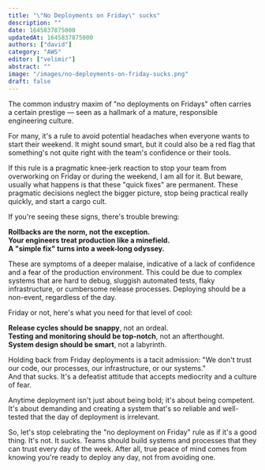 ```yaml
---
title: "\"No Deployments on Friday\" sucks"
description: ""
date: 1645837875000
updatedAt: 1645837875000
authors: ["david"]
category: "AWS"
editor: ["velimir"]
abstract: ""
image: "/images/no-deployments-on-friday-sucks.png"
draft: false
---
```


The common industry maxim of "no deployments on Fridays" often carries a certain prestige — seen as a hallmark of a mature, responsible engineering culture.

For many, it's a rule to avoid potential headaches when everyone wants to start their weekend. It might sound smart, but it could also be a red flag that something's not quite right with the team's confidence or their tools.

If this rule is a pragmatic knee-jerk reaction to stop your team from overworking on Friday or during the weekend, I am all for it. But beware, usually what happens is that these "quick fixes" are permanent. These pragmatic decisions neglect the bigger picture, stop being practical really quickly, and start a cargo cult.



If you're seeing these signs, there's trouble brewing:  

**Rollbacks are the norm, not the exception.**  
**Your engineers treat production like a minefield.**  
**A "simple fix" turns into a week-long odyssey.**  

These are symptoms of a deeper malaise, indicative of a lack of confidence and a fear of the production environment. This could be due to complex systems that are hard to debug, sluggish automated tests, flaky infrastructure, or cumbersome release processes. Deploying should be a non-event, regardless of the day.



Friday or not, here's what you need for that level of cool:  

**Release cycles should be snappy**, not an ordeal.  
**Testing and monitoring should be top-notch**, not an afterthought.  
**System design should be smart**, not a labyrinth.  


Holding back from Friday deployments is a tacit admission: "We don't trust our code, our processes, our infrastructure, or our systems."  
And that sucks. It's a defeatist attitude that accepts mediocrity and a culture of fear.

Anytime deployment isn't just about being bold; it's about being competent. It's about demanding and creating a system that's so reliable and well-tested that the day of deployment is irrelevant.

So, let's stop celebrating the "no deployment on Friday" rule as if it's a good thing. It's not. It sucks. Teams should build systems and processes that they can trust every day of the week. After all, true peace of mind comes from knowing you're ready to deploy any day, not from avoiding one.
